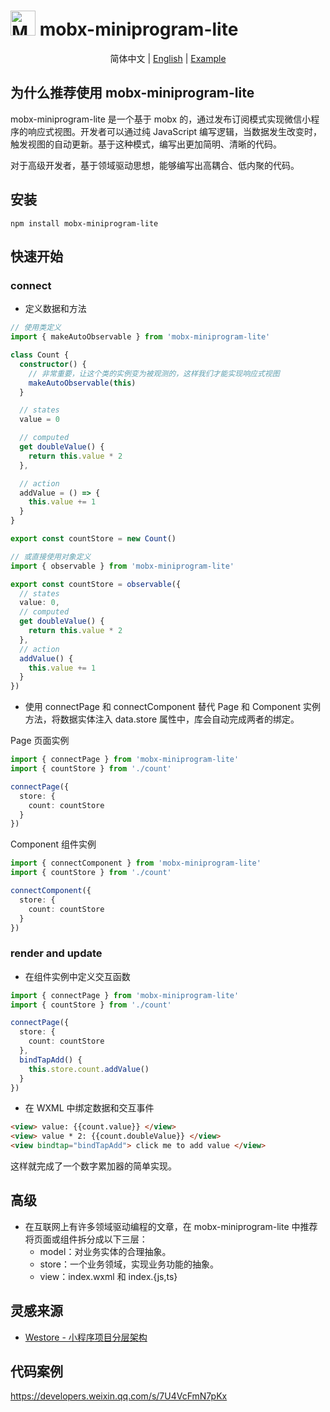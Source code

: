 # <img style="width:40px;" alt="MOBX" src="https://mobx.js.org/assets/mobx.png"> mobx-miniprogram-lite

<p style="text-align:center;">
  <span>简体中文</span> |
  <a href="./README.md">English</a> |
  <a href="https://developers.weixin.qq.com/s/CgLK0Pmq7hKv">Example</a>
</p>

## 为什么推荐使用 mobx-miniprogram-lite

mobx-miniprogram-lite 是一个基于 mobx 的，通过发布订阅模式实现微信小程序的响应式视图。开发者可以通过纯 JavaScript 编写逻辑，当数据发生改变时，触发视图的自动更新。基于这种模式，编写出更加简明、清晰的代码。

对于高级开发者，基于领域驱动思想，能够编写出高耦合、低内聚的代码。

## 安装

```
npm install mobx-miniprogram-lite
```

## 快速开始

### connect

- 定义数据和方法

```typescript
// 使用类定义
import { makeAutoObservable } from 'mobx-miniprogram-lite'

class Count {
  constructor() {
    // 非常重要，让这个类的实例变为被观测的，这样我们才能实现响应式视图
    makeAutoObservable(this)
  }

  // states
  value = 0

  // computed
  get doubleValue() {
    return this.value * 2
  },

  // action
  addValue = () => {
    this.value += 1
  }
}

export const countStore = new Count()

// 或直接使用对象定义
import { observable } from 'mobx-miniprogram-lite'

export const countStore = observable({
  // states
  value: 0,
  // computed
  get doubleValue() {
    return this.value * 2
  },
  // action
  addValue() {
    this.value += 1
  }
})
```

- 使用 connectPage 和 connectComponent 替代 Page 和 Component 实例方法，将数据实体注入 data.store 属性中，库会自动完成两者的绑定。

Page 页面实例

```typescript
import { connectPage } from 'mobx-miniprogram-lite'
import { countStore } from './count'

connectPage({
  store: {
    count: countStore
  }
})
```

Component 组件实例

```typescript
import { connectComponent } from 'mobx-miniprogram-lite'
import { countStore } from './count'

connectComponent({
  store: {
    count: countStore
  }
})
```

### render and update

- 在组件实例中定义交互函数

```typescript
import { connectPage } from 'mobx-miniprogram-lite'
import { countStore } from './count'

connectPage({
  store: {
    count: countStore
  },
  bindTapAdd() {
    this.store.count.addValue()
  }
})
```

- 在 WXML 中绑定数据和交互事件

```html
<view> value: {{count.value}} </view>
<view> value * 2: {{count.doubleValue}} </view>
<view bindtap="bindTapAdd"> click me to add value </view>
```

这样就完成了一个数字累加器的简单实现。

## 高级

- 在互联网上有许多领域驱动编程的文章，在 mobx-miniprogram-lite 中推荐将页面或组件拆分成以下三层：
  - model：对业务实体的合理抽象。
  - store：一个业务领域，实现业务功能的抽象。
  - view：index.wxml 和 index.{js,ts}

## 灵感来源

- [Westore - 小程序项目分层架构](https://github.com/Tencent/westore)

## 代码案例

https://developers.weixin.qq.com/s/7U4VcFmN7pKx
